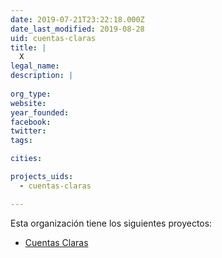 ```yaml
---
date: 2019-07-21T23:22:18.000Z
date_last_modified: 2019-08-28
uid: cuentas-claras
title: |
  X
legal_name: 
description: |
  
org_type: 
website: 
year_founded: 
facebook: 
twitter: 
tags:

cities: 

projects_uids:
  - cuentas-claras

---
```


Esta organización tiene los siguientes proyectos:

- [Cuentas Claras](/proyectos/cuentas-claras)
